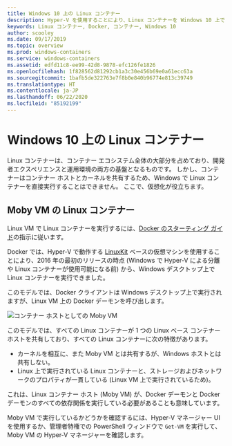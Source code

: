 ```yaml
---
title: Windows 10 上の Linux コンテナー
description: Hyper-V を使用することにより、Linux コンテナーを Windows 10 上でネイティブであるかのように実行するさまざまな方法について説明します。
keywords: Linux コンテナー, Docker, コンテナー, Windows 10
author: scooley
ms.date: 09/17/2019
ms.topic: overview
ms.prod: windows-containers
ms.service: windows-containers
ms.assetid: edfd11c8-ee99-42d8-9878-efc126fe1826
ms.openlocfilehash: 1f828562d81292cb1a3c30e456b69e0a61ecc63a
ms.sourcegitcommit: 1bafb5de322763e7f8b0e840b96774e813c39749
ms.translationtype: HT
ms.contentlocale: ja-JP
ms.lasthandoff: 06/22/2020
ms.locfileid: "85192199"
---
```

# <a name="linux-containers-on-windows-10"></a>Windows 10 上の Linux コンテナー

Linux コンテナーは、コンテナー エコシステム全体の大部分を占めており、開発者エクスペリエンスと運用環境の両方の基盤となるものです。  しかし、コンテナーはコンテナー ホストとカーネルを共有するため、Windows で Linux コンテナーを直接実行することはできません。 ここで、仮想化が役立ちます。

## <a name="linux-containers-in-a-moby-vm"></a>Moby VM の Linux コンテナー

Linux VM で Linux コンテナーを実行するには、[Docker のスターティング ガイド](https://docs.docker.com/docker-for-windows/)の指示に従います。

Docker では、Hyper-V で動作する [LinuxKit](https://github.com/linuxkit/linuxkit) ベースの仮想マシンを使用することにより、2016 年の最初のリリースの時点 (Windows で Hyper-V による分離や Linux コンテナーが使用可能になる前) から、Windows デスクトップ上で Linux コンテナーを実行できました。

このモデルでは、Docker クライアントは Windows デスクトップ上で実行されますが、Linux VM 上の Docker デーモンを呼び出します。

![コンテナー ホストとしての Moby VM](media/MobyVM.png)

このモデルでは、すべての Linux コンテナーが 1 つの Linux ベース コンテナー ホストを共有しており、すべての Linux コンテナーに次の特徴があります。

* カーネルを相互に、また Moby VM とは共有するが、Windows ホストとは共有しない。
* Linux 上で実行されている Linux コンテナーと、ストレージおよびネットワークのプロパティが一貫している (Linux VM 上で実行されているため)。

これは、Linux コンテナー ホスト (Moby VM) が、Docker デーモンと Docker デーモンのすべての依存関係を実行している必要があることも意味しています。

Moby VM で実行しているかどうかを確認するには、Hyper-V マネージャー UI を使用するか、管理者特権での PowerShell ウィンドウで `Get-VM` を実行して、Moby VM の Hyper-V マネージャーを確認します。
